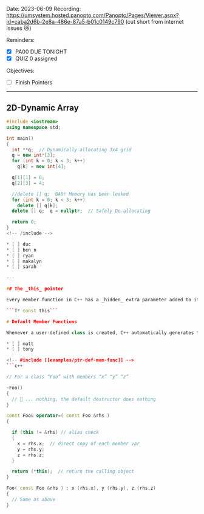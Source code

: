 

Date: 2023-06-09
Recording:  https://umsystem.hosted.panopto.com/Panopto/Pages/Viewer.aspx?id=caba2d6b-2e8a-486e-87a5-b01c0149c790 (cut short from internet issues 😿)

Reminders:
* [x] PA00 DUE TONIGHT
* [x] QUIZ 0 assigned

Objectives:
* [ ] Finish Pointers

---



## 2D-Dynamic Array

<!-- #include [[examples/ptr-2d-array]] -->
```c++
#include <iostream>
using namespace std;

int main()
{
  int **q;  // Dynamically allocating 3x4 grid
  q = new int*[3];
  for (int k = 0; k < 3; k++)
    q[k] = new int[4];

  q[1][1] = 0;
  q[2][3] = 4;

  //delete [] q;  BAD! Memory has been leaked
  for (int k = 0; k < 3; k++)
    delete [] q[k];
  delete [] q;  q = nullptr;  // Safely De-allocating

  return 0;
}
<!-- /include -->

* [ ] duc
* [ ] ben n
* [ ] ryan
* [ ] makalyn
* [ ] sarah

---

## The _this_ pointer

Every member function in C++ has a _hidden_ extra parameter added to it implicitly. It contains the memory address of the _calling object_, and can be accessed by its name, ```this```. It can be used whenever you need a function to refer to the object that called it.

```T* const this```

# Default Member Functions

Whenever a user-defined class is created, C++ automatically generates three special functions: a Destructor, an Operator= (assignment operator), and a copy-constructor.

* [ ] matt
* [ ] tony

<!-- #include [[examples/ptr-def-mem-func]] -->
```c++

// For a class “Foo” with members “x” “y” “z”

~Foo()
{
  // 🦗 ... nothing, the default destructor does nothing
}

const Foo& operator=( const Foo &rhs )
{

  if (this != &rhs) // alias check
  {
    x = rhs.x;  // direct copy of each member var
    y = rhs.y;
    z = rhs.z;
  }

  return (*this);  // return the calling object
}

Foo( const Foo &rhs ) : x (rhs.x), y (rhs.y), z (rhs.z)
{
  // Same as above  
}
```
<!-- /include -->

